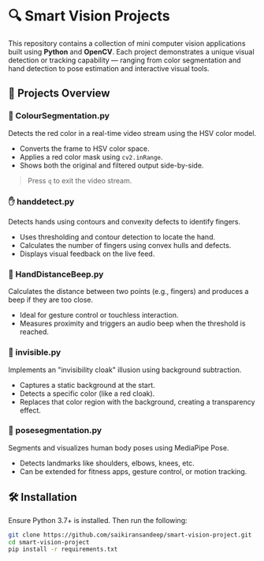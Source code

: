 # 🔍 Smart Vision Projects

This repository contains a collection of mini computer vision applications built using **Python** and **OpenCV**. Each project demonstrates a unique visual detection or tracking capability — ranging from color segmentation and hand detection to pose estimation and interactive visual tools.

## 🚀 Projects Overview

### 🎨 ColourSegmentation.py  
Detects the red color in a real-time video stream using the HSV color model.

- Converts the frame to HSV color space.
- Applies a red color mask using `cv2.inRange`.
- Shows both the original and filtered output side-by-side.

> Press `q` to exit the video stream.

### ✋ handdetect.py  
Detects hands using contours and convexity defects to identify fingers.

- Uses thresholding and contour detection to locate the hand.
- Calculates the number of fingers using convex hulls and defects.
- Displays visual feedback on the live feed.

### 📏 HandDistanceBeep.py  
Calculates the distance between two points (e.g., fingers) and produces a beep if they are too close.

- Ideal for gesture control or touchless interaction.
- Measures proximity and triggers an audio beep when the threshold is reached.

### 🧥 invisible.py  
Implements an "invisibility cloak" illusion using background subtraction.

- Captures a static background at the start.
- Detects a specific color (like a red cloak).
- Replaces that color region with the background, creating a transparency effect.

### 🕺 posesegmentation.py  
Segments and visualizes human body poses using MediaPipe Pose.

- Detects landmarks like shoulders, elbows, knees, etc.
- Can be extended for fitness apps, gesture control, or motion tracking.

## 🛠️ Installation

Ensure Python 3.7+ is installed. Then run the following:

```bash
git clone https://github.com/saikiransandeep/smart-vision-project.git
cd smart-vision-project
pip install -r requirements.txt
